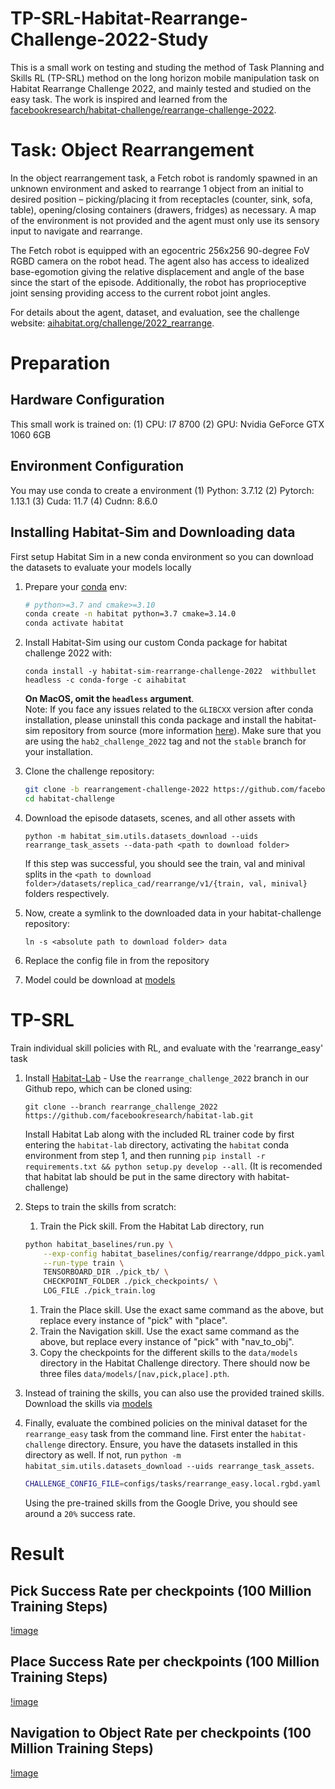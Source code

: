 # TP-SRL-Habitat-Rearrange-Challenge-2022-Study
This is a small work on testing and studing the method of Task Planning and Skills RL (TP-SRL) method on the long horizon mobile manipulation task on Habitat Rearrange Challenge 2022, and mainly tested and studied on the easy task. The work is inspired and learned from the [facebookresearch/habitat-challenge/rearrange-challenge-2022](https://github.com/facebookresearch/habitat-challenge/tree/rearrangement-challenge-2022).

# Task: Object Rearrangement
In the object rearrangement task, a Fetch robot is randomly spawned in an unknown environment and asked to rearrange 1 object from an initial to desired position – picking/placing it from receptacles (counter, sink, sofa, table), opening/closing containers (drawers, fridges) as necessary. A map of the environment is not provided and the agent must only use its sensory input to navigate and rearrange.

The Fetch robot is equipped with an egocentric 256x256 90-degree FoV RGBD camera on the robot head. 
The agent also has access to idealized base-egomotion giving the relative displacement and angle of the base since the start of the episode. 
Additionally, the robot has proprioceptive joint sensing providing access to the current robot joint angles.

For details about the agent, dataset, and evaluation, see the challenge website: [aihabitat.org/challenge/2022_rearrange](https://aihabitat.org/challenge/2022_rearrange/).

# Preparation
## Hardware Configuration
This small work is trained on:
(1) CPU: I7 8700
(2) GPU: Nvidia GeForce GTX 1060 6GB

## Environment Configuration
You may use conda to create a environment
(1) Python: 3.7.12
(2) Pytorch: 1.13.1
(3) Cuda: 11.7
(4) Cudnn: 8.6.0

## Installing Habitat-Sim and Downloading data
First setup Habitat Sim in a new conda environment so you can download the datasets to evaluate your models locally

1. Prepare your [conda](https://docs.conda.io/projects/conda/en/latest/user-guide/install/) env:
    ```bash
    # python>=3.7 and cmake>=3.10
    conda create -n habitat python=3.7 cmake=3.14.0
    conda activate habitat
    ```

1. Install Habitat-Sim using our custom Conda package for habitat challenge 2022 with: 
    ```
    conda install -y habitat-sim-rearrange-challenge-2022  withbullet  headless -c conda-forge -c aihabitat
    ```
    **On MacOS, omit the `headless` argument**.    
    Note: If you face any issues related to the `GLIBCXX` version after conda installation, please uninstall this conda package and install the habitat-sim repository from source (more information [here](https://github.com/facebookresearch/habitat-sim/blob/main/BUILD_FROM_SOURCE.md#build-from-source)). Make sure that you are using the `hab2_challenge_2022` tag and not the `stable` branch for your installation. 

1. Clone the challenge repository:

    ```bash
    git clone -b rearrangement-challenge-2022 https://github.com/facebookresearch/habitat-challenge.git
    cd habitat-challenge
    ```

1. Download the episode datasets, scenes, and all other assets with 
    ```
    python -m habitat_sim.utils.datasets_download --uids rearrange_task_assets --data-path <path to download folder>
    ```
    If this step was successful, you should see the train, val and minival splits in the `<path to download folder>/datasets/replica_cad/rearrange/v1/{train, val, minival}` folders respectively. 

1. Now, create a symlink to the downloaded data in your habitat-challenge repository:
    ```
    ln -s <absolute path to download folder> data
    ```
1. Replace the config file in from the repository

1. Model could be download at [models](https://drive.google.com/drive/folders/1g1CKh_uclKiFxCiL59F3lBRxiyXtT8kF)

# TP-SRL
Train individual skill policies with RL, and evaluate with the 'rearrange_easy' task
1. Install [Habitat-Lab](https://github.com/facebookresearch/habitat-lab/) - Use the `rearrange_challenge_2022` branch in our Github repo, which can be cloned using: 
    ```
    git clone --branch rearrange_challenge_2022 https://github.com/facebookresearch/habitat-lab.git
    ``` 
    Install Habitat Lab along with the included RL trainer code by first entering the `habitat-lab` directory, activating the `habitat` conda environment from step 1, and then running `pip install -r requirements.txt && python setup.py develop --all`.
(It is recomended that habitat lab should be put in the same directory with habitat-challenge)
1. Steps to train the skills from scratch:

    1. Train the Pick skill. From the Habitat Lab directory, run 
    ```bash
    python habitat_baselines/run.py \
        --exp-config habitat_baselines/config/rearrange/ddppo_pick.yaml \
        --run-type train \
        TENSORBOARD_DIR ./pick_tb/ \
        CHECKPOINT_FOLDER ./pick_checkpoints/ \
        LOG_FILE ./pick_train.log
    ```
    1. Train the Place skill. Use the exact same command as the above, but replace every instance of "pick" with "place".
    1. Train the Navigation skill. Use the exact same command as the above, but replace every instance of "pick" with "nav_to_obj".
    1. Copy the checkpoints for the different skills to the `data/models` directory in the Habitat Challenge directory. There should now be three files `data/models/[nav,pick,place].pth`.

1. Instead of training the skills, you can also use the provided trained skills. Download the skills via [models](https://drive.google.com/drive/folders/1g1CKh_uclKiFxCiL59F3lBRxiyXtT8kF)

1. Finally, evaluate the combined policies on the minival dataset for the `rearrange_easy` task from the command line. First enter the `habitat-challenge` directory. Ensure, you have the datasets installed in this directory as well. If not, run `python -m habitat_sim.utils.datasets_download --uids rearrange_task_assets`.
    ```bash
    CHALLENGE_CONFIG_FILE=configs/tasks/rearrange_easy.local.rgbd.yaml python agents/habitat_baselines_agent.py --evaluation local --input-type depth --cfg-path configs/methods/tp_srl.yaml
    ```
    Using the pre-trained skills from the Google Drive, you should see around a `20%` success rate.

# Result
## Pick Success Rate per checkpoints (100 Million Training Steps)
[!image](https://github.com/timmy168/TP-SRL-Habitat-Rearrange-Challenge-Easy-2022-Study/blob/main/result/pick_result.png)

## Place Success Rate per checkpoints (100 Million Training Steps)
[!image](https://github.com/timmy168/TP-SRL-Habitat-Rearrange-Challenge-Easy-2022-Study/blob/main/result/place_result.png)

## Navigation to Object Rate per checkpoints (100 Million Training Steps)
[!image]()
